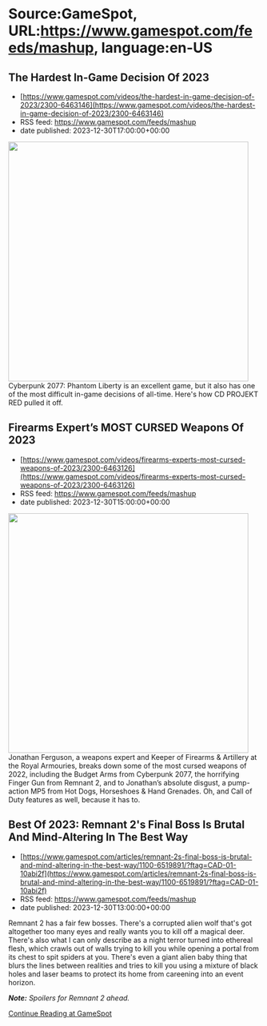 # Source:GameSpot, URL:https://www.gamespot.com/feeds/mashup, language:en-US

## The Hardest In-Game Decision Of 2023
 - [https://www.gamespot.com/videos/the-hardest-in-game-decision-of-2023/2300-6463146](https://www.gamespot.com/videos/the-hardest-in-game-decision-of-2023/2300-6463146)
 - RSS feed: https://www.gamespot.com/feeds/mashup
 - date published: 2023-12-30T17:00:00+00:00

<img height="480" src="https://www.gamespot.com/a/uploads/square_medium/1823/18237460/4238560-maxresdefault.jpg" width="480" /> Cyberpunk 2077: Phantom Liberty is an excellent game, but it also has one of the most difficult in-game decisions of all-time. Here's how CD PROJEKT RED pulled it off.

## Firearms Expert’s MOST CURSED Weapons Of 2023
 - [https://www.gamespot.com/videos/firearms-experts-most-cursed-weapons-of-2023/2300-6463126](https://www.gamespot.com/videos/firearms-experts-most-cursed-weapons-of-2023/2300-6463126)
 - RSS feed: https://www.gamespot.com/feeds/mashup
 - date published: 2023-12-30T15:00:00+00:00

<img height="480" src="https://www.gamespot.com/a/uploads/square_medium/1574/15746725/4237735-cursed_weapons_2023_site.jpg" width="480" /> Jonathan Ferguson, a weapons expert and Keeper of Firearms &amp; Artillery at the Royal Armouries, breaks down some of the most cursed weapons of 2022, including the Budget Arms from Cyberpunk 2077, the horrifying Finger Gun from Remnant 2, and to Jonathan’s absolute disgust, a pump-action MP5 from Hot Dogs, Horseshoes &amp; Hand Grenades. Oh, and Call of Duty features as well, because it has to.

## Best Of 2023: Remnant 2's Final Boss Is Brutal And Mind-Altering In The Best Way
 - [https://www.gamespot.com/articles/remnant-2s-final-boss-is-brutal-and-mind-altering-in-the-best-way/1100-6519891/?ftag=CAD-01-10abi2f](https://www.gamespot.com/articles/remnant-2s-final-boss-is-brutal-and-mind-altering-in-the-best-way/1100-6519891/?ftag=CAD-01-10abi2f)
 - RSS feed: https://www.gamespot.com/feeds/mashup
 - date published: 2023-12-30T13:00:00+00:00

<p> </p><p dir="ltr">Remnant 2 has a fair few bosses. There's a corrupted alien wolf that's got altogether too many eyes and really wants you to kill off a magical deer. There's also what I can only describe as a night terror turned into ethereal flesh, which crawls out of walls trying to kill you while opening a portal from its chest to spit spiders at you. There's even a giant alien baby thing that blurs the lines between realities and tries to kill you using a mixture of black holes and laser beams to protect its home from careening into an event horizon.</p><p dir="ltr"><em><strong>Note:</strong></em><em> Spoilers for Remnant 2 ahead.</em></p><a href="https://www.gamespot.com/articles/remnant-2s-final-boss-is-brutal-and-mind-altering-in-the-best-way/1100-6519891/?ftag=CAD-01-10abi2f/">Continue Reading at GameSpot</a>

